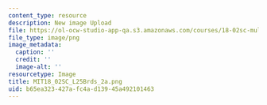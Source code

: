 ```yaml
---
content_type: resource
description: New image Upload
file: https://ol-ocw-studio-app-qa.s3.amazonaws.com/courses/18-02sc-multivariable-calculus-fall-2010/b65ea323427afc4ad13945a492101463_MIT18_02SC_L25Brds_2a.png
file_type: image/png
image_metadata:
  caption: ''
  credit: ''
  image-alt: ''
resourcetype: Image
title: MIT18_02SC_L25Brds_2a.png
uid: b65ea323-427a-fc4a-d139-45a492101463
---
```

